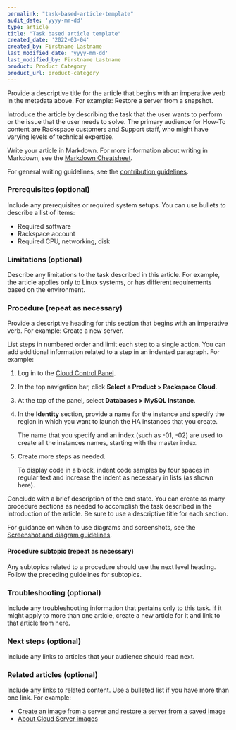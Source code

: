```yaml
---
permalink: "task-based-article-template"
audit_date: 'yyyy-mm-dd'
type: article
title: "Task based article template"
created_date: '2022-03-04'
created_by: Firstname Lastname
last_modified_date: 'yyyy-mm-dd'
last_modified_by: Firstname Lastname
product: Product Category
product_url: product-category
---
```


Provide a descriptive title for the article that begins with an imperative verb in the metadata
above. For example: Restore a server from a snapshot.

Introduce the article by describing the task that the user wants to perform or the issue that the
user needs to solve. The primary audience for How-To content are Rackspace customers and Support
staff, who might have varying levels of technical expertise.

Write your article in Markdown. For more information about writing in Markdown, see the [Markdown
Cheatsheet](https://github.com/adam-p/markdown-here/wiki/Markdown-Cheatsheet).

For general writing guidelines, see the [contribution
guidelines](https://github.com/rackerlabs/rackspace-how-to/blob/master/CONTRIBUTING.md).

### Prerequisites (optional)

Include any prerequisites or required system setups. You can use bullets to describe a list of items:

- Required software
- Rackspace account
- Required CPU, networking, disk

### Limitations (optional)

Describe any limitations to the task described in this article. For example, the article applies
only to Linux systems, or has different requirements based on the environment.

### Procedure (repeat as necessary)

Provide a descriptive heading for this section that begins with an imperative verb. For example:
Create a new server.

List steps in numbered order and limit each step to a single action. You can add additional
information related to a step in an indented paragraph. For example:

1. Log in to the [Cloud Control Panel](https://login.rackspace.com).
2. In the top navigation bar, click **Select a Product > Rackspace Cloud**.
3. At the top of the panel, select **Databases > MySQL Instance**.
4. In the **Identity** section, provide a name for the instance and specify the region in which you
   want to launch the HA instances that you create.

   The name that you specify and an index (such as -01, -02) are used to create all the instances
   names, starting with the master index.

5. Create more steps as needed.

   To display code in a block, indent code samples by four spaces in regular text and increase the
   indent as necessary in lists (as shown here).

Conclude with a brief description of the end state. You can create as many procedure sections as
needed to accomplish the task described in the introduction of the article. Be sure to use a
descriptive title for each section.

For guidance on when to use diagrams and screenshots, see the [Screenshot and diagram
guidelines](http://rackerlabs.github.io/docs-rackspace/style-guide/screenshot-diagram-guidelines.html).

#### Procedure subtopic (repeat as necessary)

Any subtopics related to a procedure should use the next level heading. Follow the preceding
guidelines for subtopics.

### Troubleshooting (optional)

Include any troubleshooting information that pertains only to this task. If it might apply to more
than one article, create a new article for it and link to that article from here.

### Next steps (optional)

Include any links to articles that your audience should read next.

### Related articles (optional)

Include any links to related content. Use a bulleted list if you have more than one link. For
example:

- [Create an image from a server and restore a server from a saved image](/how-to/create-an-image-from-a-server-and-restore-a-server-from-a-saved-image)
- [About Cloud Server images](/how-to/about-cloud-server-images)
